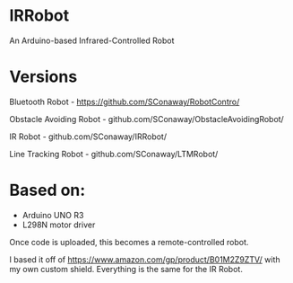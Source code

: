 # IRRobot
An Arduino-based Infrared-Controlled Robot

Versions
===

Bluetooth Robot - https://github.com/SConaway/RobotContro/

Obstacle Avoiding Robot - github.com/SConaway/ObstacleAvoidingRobot/

IR Robot - github.com/SConaway/IRRobot/

Line Tracking Robot - github.com/SConaway/LTMRobot/

Based on:
===
*  Arduino UNO R3
*  L298N motor driver

Once code is uploaded, this becomes a remote-controlled robot.

I based it off of https://www.amazon.com/gp/product/B01M2Z9ZTV/ with my own custom shield. Everything is the same for the IR Robot.

